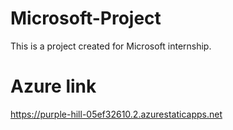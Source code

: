 # Microsoft-Project

This is a project created for Microsoft internship.

# Azure link 
https://purple-hill-05ef32610.2.azurestaticapps.net

